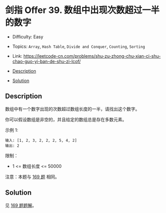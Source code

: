 <!-- omit in toc -->
# 剑指 Offer 39.  数组中出现次数超过一半的数字

- Difficulty: Easy
- Topics: `Array`, `Hash Table`, `Divide and Conquer`, `Counting`, `Sorting`
- Link: https://leetcode-cn.com/problems/shu-zu-zhong-chu-xian-ci-shu-chao-guo-yi-ban-de-shu-zi-lcof/

- [Description](#description)
- [Solution](#solution)

## Description

数组中有一个数字出现的次数超过数组长度的一半，请找出这个数字。

你可以假设数组是非空的，并且给定的数组总是存在多数元素。

示例 1:
```
输入: [1, 2, 3, 2, 2, 2, 5, 4, 2]
输出: 2
```

限制：
- 1 <= 数组长度 <= 50000

注意：本题与 [169 题](./169.%20Majority%20Element%20多数元素.md) 相同。

## Solution

见 [169 题题解](./169.%20Majority%20Element%20多数元素.md#Solution)。
